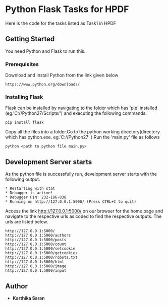 # Python Flask Tasks for HPDF 

Here is the code for the tasks listed as Task1 in HPDF

## Getting Started

You need Python and Flask to run this.

### Prerequisites

Download and Install Python from the link given below

```
https://www.python.org/downloads/
```

### Installing Flask

Flask can be installed by navigating to the folder which has 'pip' installed (eg.'C://Python27/Scripts/') and executing the following commands.



```
pip install flask
```

Copy all the files into a folder.Go to the python working directory(directory which has python.exe. eg.'C://Python27' ).Run the 'main.py' file as follows

```
python <path to python file main.py>
```



## Development Server starts

As the python file is successfully run, development server starts with the following output.
```
* Restarting with stat
* Debugger is active!
* Debugger PIN: 232-186-838
* Running on http://127.0.0.1:5000/ (Press CTRL+C to quit)
```



Access the link  http://127.0.0.1:5000/ on our browser for the home page and navigate to the respective urls as coded to find the respective outputs. The urls are listed below.

```
http://127.0.0.1:5000/
http://127.0.0.1:5000/authors
http://127.0.0.1:5000/posts
http://127.0.0.1:5000/count 
http://127.0.0.1:5000/setcookie
http://127.0.0.1:5000/getcookies
http://127.0.0.1:5000/robots.txt
http://127.0.0.1:5000/html
http://127.0.0.1:5000/image
http://127.0.0.1:5000/input

```


## Author
* **Karthika Saran**





